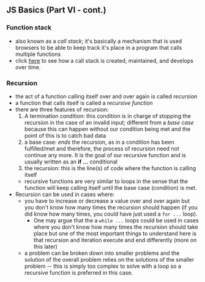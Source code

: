 ## JS Basics (Part VI - cont.)

### Function stack 
- also known as a <em>call stack</em>; it's basically a mechanism that is used browsers to be able to keep track it's place in a program that calls multiple functions 
- click [here](https://developer.mozilla.org/en-US/docs/Glossary/Call_stack) to see how a call stack is created, maintained, and develops over time.

### Recursion 
- the act of a function calling itself over and over again is called <em>recursion</em>
- a function that calls itself is called a <em>recursive function</em>
- there are three features of recursion:
  1. A termination condition: this condition is in charge of stopping the recursion in the case of an invalid input; different from a <em>base case</em> because this can happen without our condition being met and the point of this is to catch bad data 
  2. a base case: <em>ends</em> the recursion, as in a condition has been fulfilled/met and therefore, the process of recursion need not continue any more. It is the goal of our recursive function and is usually written as an **if ...** conditional
  3. the recursion: this is the line(s) of code where the function is calling itself  
  - recursive functions are very similar to loops in the sense that the function will keep calling itself until the base case (condition) is met. 
- Recursion can be used in cases where:
  - you have to increase or decrease a value over and over again but you don't know how many times the recursion should happen (if you did know how many times, you could have just used a `for ...` loop).
    - One may argue that the a `while ...` loops could be used in cases where you don't know how many times the recursion should take place but one of the most important things to understand here is that recursion and iteration execute and end differently (more on this later)
  - a problem can be broken down into smaller problems and the solution of the overall problem relies on the solutions of the smaller problem -- this is simply too complex to solve with a loop so a recursive function is preferred in this case.
